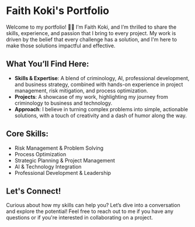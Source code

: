 # Faith Koki's Portfolio

Welcome to my portfolio! 👋🏾 I’m Faith Koki, and I’m thrilled to share the skills, experience, and passion that I bring to every project. My work is driven by the belief that every challenge has a solution, and I'm here to make those solutions impactful and effective.

## What You’ll Find Here:

- **Skills & Expertise**: A blend of criminology, AI, professional development, and business strategy, combined with hands-on experience in project management, risk mitigation, and process optimization.
- **Projects**: A showcase of my work, highlighting my journey from criminology to business and technology. 
- **Approach**: I believe in turning complex problems into simple, actionable solutions, with a touch of creativity and a dash of humor along the way.

## Core Skills:
- Risk Management & Problem Solving  
- Process Optimization  
- Strategic Planning & Project Management  
- AI & Technology Integration  
- Professional Development & Leadership  

## Let's Connect!
Curious about how my skills can help you? Let’s dive into a conversation and explore the potential! Feel free to reach out to me if you have any questions or if you're interested in collaborating on a project.


